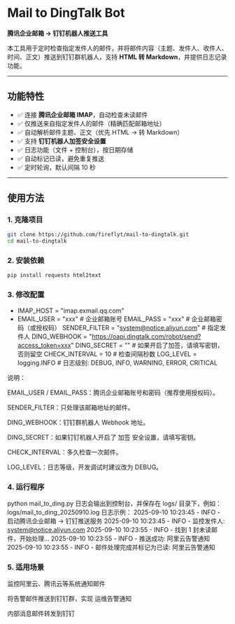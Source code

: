 # Mail to DingTalk Bot

**腾讯企业邮箱 → 钉钉机器人推送工具**

本工具用于定时检查指定发件人的邮件，并将邮件内容（主题、发件人、收件人、时间、正文）推送到钉钉群机器人，支持 **HTML 转 Markdown**，并提供日志记录功能。

---

## 功能特性

- ✅ 连接 **腾讯企业邮箱 IMAP**，自动检查未读邮件  
- ✅ 仅推送来自指定发件人的邮件（精确匹配邮箱地址）  
- ✅ 自动解析邮件主题、正文（优先 HTML → 转 Markdown）  
- ✅ 支持 **钉钉机器人加签安全设置**  
- ✅ 日志功能（文件 + 控制台），按日期存储  
- ✅ 自动标记已读，避免重复推送  
- ✅ 定时轮询，默认间隔 10 秒  

---
## 使用方法

### 1. 克隆项目
```bash
git clone https://github.com/fireflyt/mail-to-dingtalk.git
cd mail-to-dingtalk
```
### 2. 安装依赖
```bash
pip install requests html2text
```
### 3. 修改配置

* IMAP_HOST = "imap.exmail.qq.com"
* EMAIL_USER = "xxx"        # 企业邮箱账号
EMAIL_PASS = "xxx"        # 企业邮箱密码（或授权码）
SENDER_FILTER = "system@notice.aliyun.com"  # 指定发件人
DING_WEBHOOK = "https://oapi.dingtalk.com/robot/send?access_token=xxx"
DING_SECRET = ""  # 如果开启了加签，请填写密钥，否则留空
CHECK_INTERVAL = 10       # 检查间隔秒数
LOG_LEVEL = logging.INFO  # 日志级别: DEBUG, INFO, WARNING, ERROR, CRITICAL

说明：

EMAIL_USER / EMAIL_PASS：腾讯企业邮箱账号和密码（推荐使用授权码）。

SENDER_FILTER：只处理该邮箱地址的邮件。

DING_WEBHOOK：钉钉群机器人 Webhook 地址。

DING_SECRET：如果钉钉机器人开启了 加签 安全设置，请填写密钥。

CHECK_INTERVAL：多久检查一次邮件。

LOG_LEVEL：日志等级，开发调试时建议改为 DEBUG。
### 4. 运行程序
python mail_to_ding.py
日志会输出到控制台，并保存在 logs/ 目录下，例如：
logs/mail_to_ding_20250910.log
日志示例：
2025-09-10 10:23:45 - INFO - 启动腾讯企业邮箱 → 钉钉推送服务
2025-09-10 10:23:45 - INFO - 监控发件人: system@notice.aliyun.com
2025-09-10 10:23:55 - INFO - 找到 1 封未读邮件，开始处理...
2025-09-10 10:23:55 - INFO - 推送成功: 阿里云告警通知
2025-09-10 10:23:55 - INFO - 邮件处理完成并标记为已读: 阿里云告警通知
### 5. 适用场景

监控阿里云、腾讯云等系统通知邮件

将告警邮件推送到钉钉群，实现 运维告警通知

内部消息邮件转发到钉钉
